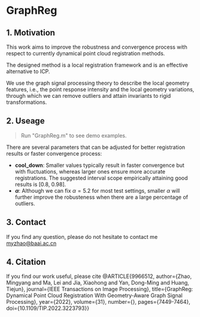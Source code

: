 # GraphReg

## 1. Motivation
This work aims to improve the robustness and convergence process with respect to currently dynamical point cloud registration methods. 

The designed method is a local registration framework and is an effective alternative to ICP.

We use the graph signal processing theory to describe the local geometry features, i.e., the point response intensity and the local geometry variations, through which we can remove outliers and attain invariants to rigid transformations.

## 2. Useage

> Run "GraphReg.m" to see demo examples.

There are several parameters that can be adjusted for better registration results or faster convergence process:
+ **cool_down**: Smaller values typically result in faster convergence but with fluctuations, whereas larger ones ensure more accurate registrations. The suggested interval scope empirically attaining good results is [0.8, 0.98]. 
+ **$\alpha$**: Although we can fix $\alpha=5.2$ for most test settings, smaller $\alpha$ will further improve the robusteness when there are a large percentage of outliers. 

## 3. Contact
If you find any question, please do not hesitate to contact me 
myzhao@baai.ac.cn

## 4. Citation
If you find our work useful, please cite 
@ARTICLE{9966512,
  author={Zhao, Mingyang and Ma, Lei and Jia, Xiaohong and Yan, Dong-Ming and Huang, Tiejun},
  journal={IEEE Transactions on Image Processing}, 
  title={GraphReg: Dynamical Point Cloud Registration With Geometry-Aware Graph Signal Processing}, 
  year={2022},
  volume={31},
  number={},
  pages={7449-7464},
  doi={10.1109/TIP.2022.3223793}}

